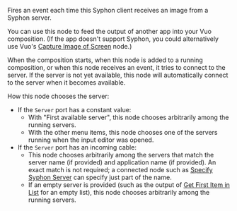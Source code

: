 Fires an event each time this Syphon client receives an image from a Syphon server. 

You can use this node to feed the output of another app into your Vuo composition.  (If the app doesn't support Syphon, you could alternatively use Vuo's [Capture Image of Screen](vuo-node://vuo.screen.capture) node.)

When the composition starts, when this node is added to a running composition, or when this node receives an event, it tries to connect to the server. If the server is not yet available, this node will automatically connect to the server when it becomes available.

How this node chooses the server:

   - If the `Server` port has a constant value:
      - With "First available server", this node chooses arbitrarily among the running servers.
      - With the other menu items, this node chooses one of the servers running when the input editor was opened.
   - If the `Server` port has an incoming cable:
	  - This node chooses arbitrarily among the servers that match the server name (if provided) and application name (if provided). An exact match is not required; a connected node such as [Specify Syphon Server](vuo-node://vuo.syphon.make.serverDescription2) can specify just part of the name.
      - If an empty server is provided (such as the output of [Get First Item in List](vuo-node://vuo.list.get.first) for an empty list), this node chooses arbitrarily among the running servers.
